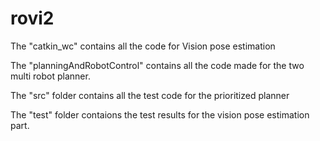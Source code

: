 # rovi2

The "catkin_wc" contains all the code for Vision pose estimation

The "planningAndRobotControl" contains all the code made for the two multi robot planner. 

The "src" folder contains all the test code for the prioritized planner 

The "test" folder contaions the test results for the vision pose estimation part.

